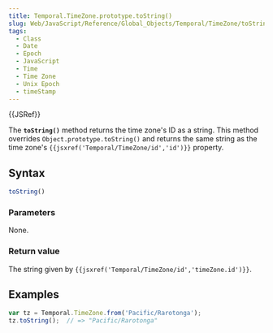 ```yaml
---
title: Temporal.TimeZone.prototype.toString()
slug: Web/JavaScript/Reference/Global_Objects/Temporal/TimeZone/toString
tags:
  - Class
  - Date
  - Epoch
  - JavaScript
  - Time
  - Time Zone
  - Unix Epoch
  - timeStamp
---
```

{{JSRef}}

<p class="summary"><span class="seoSummary">The <strong><code>toString()</code></strong> method returns the time zone's ID as a string.</span> This method overrides <code>Object.prototype.toString()</code> and returns the same string as the time zone's <code>{{jsxref('Temporal/TimeZone/id','id')}}</code> property.</p>

## Syntax

```js
toString()
```

### Parameters

None.

### Return value

The string given by
`{{jsxref('Temporal/TimeZone/id','timeZone.id')}}`.

## Examples

```js
var tz = Temporal.TimeZone.from('Pacific/Rarotonga');
tz.toString();  // => "Pacific/Rarotonga"
```
